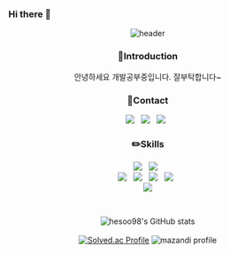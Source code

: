 ### Hi there 👋

<!--
**hesoo98/hesoo98** is a ✨ _special_ ✨ repository because its `README.md` (this file) appears on your GitHub profile.

Here are some ideas to get you started:

- 🔭 I’m currently working on ...
- 🌱 I’m currently learning ...
- 👯 I’m looking to collaborate on ...
- 🤔 I’m looking for help with ...
- 💬 Ask me about ...
- 📫 How to reach me: ...
- 😄 Pronouns: ...
- ⚡ Fun fact: ...
<img src="http://mazandi.herokuapp.com/api?handle={hesoo98}&theme=warm"/>
-->

<div align="center">

![header](https://capsule-render.vercel.app/api?type=waving&height=200&text=&fontAlign=80&fontAlignY=40&color=gradient&animation=fadeIn)

</div>

<h3 align="center">🔆<b>Introduction</b></h3>
<p align="center">
안녕하세요 개발공부중입니다. 잘부탁합니다~
</p>

<h3 align="center">📧<b>Contact</b></h3>
<p align="center">
<a href="mailto:hesoo98@naver.com"><img src="https://img.shields.io/badge/Naver-03C75A?style=flat-square&logo=Naver&logoColor=white"/></a> &nbsp
<a href="https://open.kakao.com/me/podo34"><img src="https://img.shields.io/badge/KakaoTalk-FFCD00?style=flat-square&logo=KakaoTalk&logoColor=white"/></a> &nbsp
<a href="https://happy-hessut.tistory.com/"><img src="https://img.shields.io/badge/Tistory-FF5B4B?style=flat-square&logo=Tistory&logoColor=white"/></a> &nbsp
</p>

<h3 align="center">✏️<b>Skills</b></h3>
<p align="center">
  <img src="https://img.shields.io/badge/Java-007396?style=flat-square&logo=Java&logoColor=white"/> &nbsp
  <img src="https://img.shields.io/badge/Python-3776AB?style=flat-square&logo=Python&logoColor=white"/> &nbsp <br>
  <img src="https://img.shields.io/badge/HTML5-E34F26?style=flat-square&logo=HTML5&logoColor=white"/> &nbsp
  <img src="https://img.shields.io/badge/CSS3-1572B6?style=flat-square&logo=CSS3&logoColor=white"/> &nbsp
  <img src="https://img.shields.io/badge/JavaScript-F7DF1E?style=flat-square&logo=JavaScript&logoColor=black"/> &nbsp
  <img src="https://img.shields.io/badge/jQuery-0769AD?style=flat&logo=jQuery&logoColor=white" /> &nbsp<br>
  <img src="https://img.shields.io/badge/MySQL-4479A1?style=flat&logo=MySQL&logoColor=white" />  
</p><br>

<div align="center">

![hesoo98's GitHub stats](https://github-readme-stats.vercel.app/api?username=hesoo98&theme=default&show_icons=true)<br><br>
[![Solved.ac Profile](http://mazassumnida.wtf/api/v2/generate_badge?boj=hesoo98)](https://solved.ac/profile/hesoo98)
![mazandi profile](http://mazandi.herokuapp.com/api?handle=hesoo98&theme=warm)

  
  

</div>
